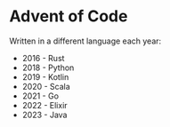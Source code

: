 # Advent of Code

Written in a different language each year:

- 2016 - Rust
- 2018 - Python
- 2019 - Kotlin
- 2020 - Scala
- 2021 - Go
- 2022 - Elixir
- 2023 - Java
